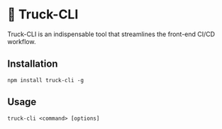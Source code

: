 # 🎡 Truck-CLI

Truck-CLI is an indispensable tool that streamlines the front-end CI/CD workflow.

## Installation

```
npm install truck-cli -g
```

## Usage

```
truck-cli <command> [options]
```
